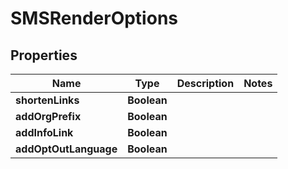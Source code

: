 # SMSRenderOptions

## Properties
Name | Type | Description | Notes
------------ | ------------- | ------------- | -------------
**shortenLinks** | **Boolean** |  | 
**addOrgPrefix** | **Boolean** |  | 
**addInfoLink** | **Boolean** |  | 
**addOptOutLanguage** | **Boolean** |  | 
